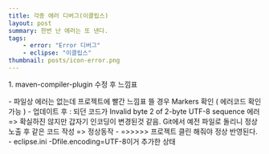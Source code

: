 ```yaml
---
title: 각종 에러 디버그(이클립스)
layout: post
summary: 한번 난 에러는 또 낸다.
tags: 
    - error: "Error 디버그"
    - eclipse: "이클립스"
thumbnail: posts/icon-error.png
---
```

<p class="text-danger bold-text">1. maven-compiler-plugin 수정 후 느낌표</p>
 - 파일상 에러는 없는데 프로젝트에 빨간 느낌표 뜰 경우 Markers 확인 ( 에러코드 확인 가능 )
 - 업데이트 후 : 되던 코드가 Invalid byte 2 of 2-byte UTF-8 sequence 에러 => 확실하진 않지만 갑자기 인코딩이 변경된것 같음. Git에서 
 예전 파일로 돌리니 정상 노출 후 같은 코드 작성 => 정상동작
 - =>>>>> 프로젝트 클린 해줘야 정상 반영된다.
 - eclipse.ini -Dfile.encoding=UTF-8이거 추가한 상태
 